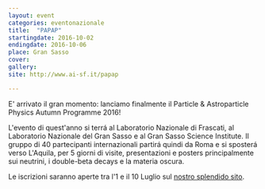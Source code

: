 ```yaml
---
layout: event
categories: eventonazionale
title:  "PAPAP"
startingdate: 2016-10-02
endingdate: 2016-10-06
place: Gran Sasso
cover: 
gallery: 
site: http://www.ai-sf.it/papap

---
```


E' arrivato il gran momento: lanciamo finalmente il Particle & Astroparticle Physics Autumn Programme 2016!

L'evento di quest'anno si terrá al Laboratorio Nazionale di Frascati, al Laboratorio Nazionale del Gran Sasso e al Gran Sasso Science Institute. Il gruppo di 40 partecipanti internazionali partirá quindi da Roma e si sposterá verso L'Aquila, per 5 giorni di visite, presentazioni e posters principalmente sui neutrini, i double-beta decays e la materia oscura.

Le iscrizioni saranno aperte tra l'1 e il 10 Luglio sul [nostro splendido sito](http://www.ai-sf.it/papap/).
